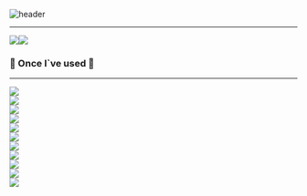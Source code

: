 ![header](https://capsule-render.vercel.app/api?type=rounded&color=timeGradient&text=Welcome%20to%20Han's%20GitHub%20&animation=twinkling&fontSize=40&fontAlignY=50&fontAlign=50&height=180)

---

<div style="display:flex; flex-direction:row;">
<a href="https://www.instagram.com/9k_han6/"> <img src="https://img.shields.io/badge/Instagram-E4405F?style=for-the-badge&logo=Instagram&logoColor=white"> 
    </a>
<a href="https://velog.io/@27kanghan"> <img src="https://img.shields.io/badge/velog-20C997?style=for-the-badge&logo=velog&logoColor=white"> 
    </a>

</div>    

    

### 🔨 Once I`ve used 🔨
---
<div style="display:flex; flex-direction:column; align-items:flex-start;">
        <img src="https://img.shields.io/badge/Java-007396?style=for-the-badge&logo=Java&logoColor=white"> 
        <img src="https://img.shields.io/badge/Spring Boot-6DB33F?style=for-the-badge&logo=spring boot&logoColor=white">
        <img src="https://img.shields.io/badge/html5-E34F26?style=flat-square&logo=html5&logoColor=white">
        <img src="https://img.shields.io/badge/React-61DAFB?style=flat-square&logo=react&logoColor=white">
         <img src="https://img.shields.io/badge/Vue.js-4FC08D?style=flat-square&logo=vue.js&logoColor=white">
        <img src="https://img.shields.io/badge/css-1572B6?style=flat-square&logo=css3&logoColor=white"> 
        <img src="https://img.shields.io/badge/javascript-F7DF1E?style=flat-square&logo=javascript&logoColor=black"> 
        <img src="https://img.shields.io/badge/mysql-4479A1?style=for-the-badge&logo=mysql&logoColor=white"> 
        <img src="https://img.shields.io/badge/Amazon AWS-232F3E?style=for-the-badge&logo=amazon aws&logoColor=white"> 
        <img src="https://img.shields.io/badge/Amazon EC2-FF9900?style=for-the-badge&logo=amazon aws&logoColor=white"> 
        <img src="https://img.shields.io/badge/tomcat -F8DC75?style=for-the-badge&logo=tomcat&logoColor=white"> 
</div>
